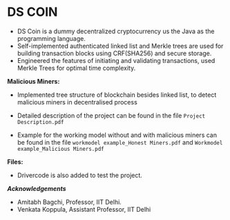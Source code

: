 # DS COIN

- DS Coin is a dummy decentralized cryptocurrency us the Java as the programming language.
- Self-implemented authenticated linked list and Merkle trees are used for building transaction blocks using CRF(SHA256) and secure storage.
- Engineered the features of initiating and validating transactions, used Merkle Trees for optimal time complexity.

**Malicious Miners:**
-  Implemented tree structure of blockchain besides linked list, to detect malicious miners in decentralised process


- Detailed description of the project can be found in the file `Project Description.pdf`
- Example for the working model without and with malicious miners can be found in the file `workmodel example_Honest Miners.pdf` and `Workmodel example_Malicious Miners.pdf`


**Files:**
- Drivercode is also added to test the project.


***Acknowledgements***
- Amitabh Bagchi, Professor, IIT Delhi.
- Venkata Koppula, Assistant Professor, IIT Delhi

 



